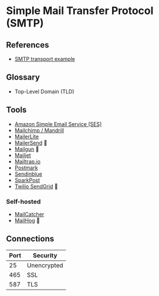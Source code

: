 # Simple Mail Transfer Protocol (SMTP)

<!--
https://github.com/hideckies/exploit-notes/blob/main/src/exploit/SMTP-Pentesting.md
-->

## References

- [SMTP transport example](https://en.wikipedia.org/wiki/Simple_Mail_Transfer_Protocol#SMTP_transport_example)

## Glossary

- Top-Level Domain (TLD)

## Tools

- [Amazon Simple Email Service (SES)](/aws/services/ses.md)
- [Mailchimp / Mandrill](https://mandrillapp.com)
- [MailerLite](https://mailerlite.com)
- [MailerSend](/mailersend.md) 🌟
- [Mailgun](https://mailgun.com) 🌟
- [Mailjet](https://mailjet.com)
- [Mailtrap.io](https://mailtrap.io)
- [Postmark](https://postmarkapp.com)
- [Sendinblue](https://sendinblue.com)
- [SparkPost](https://sparkpost.com)
- [Twilio SendGrid](/twilio/sendgrid.md) 🌟

### Self-hosted

- [MailCatcher](/mailcatcher.md)
- [MailHog](/mailhog.md) 🌟

<!--
https://github.com/docker-mailserver/docker-mailserver
https://github.com/Mailu/Mailu
https://github.com/jfoucher/Mailocal
https://github.com/samirdjelal/mail-dev
-->

## Connections

| Port | Security    |
| ---- | ----------- |
| 25   | Unencrypted |
| 465  | SSL         |
| 587  | TLS         |

<!--
starttls - ports 587 or 25
force_tls - port 465
-->
